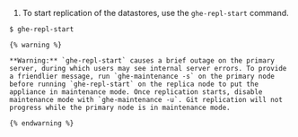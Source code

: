 1. To start replication of the datastores, use the `ghe-repl-start` command.

```shell
$ ghe-repl-start
```

    {% warning %}

    **Warning:** `ghe-repl-start` causes a brief outage on the primary server, during which users may see internal server errors. To provide a friendlier message, run `ghe-maintenance -s` on the primary node before running `ghe-repl-start` on the replica node to put the appliance in maintenance mode. Once replication starts, disable maintenance mode with `ghe-maintenance -u`. Git replication will not progress while the primary node is in maintenance mode.

    {% endwarning %}
